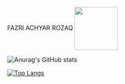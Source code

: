FAZRI ACHYAR ROZAQ
<a href="URL_REDIRECT" target="blank"><img align="center" src="https://raw.githubusercontent.com/laynH/Anime-Girls-Holding-Programming-Books/master/C++/Sakura_Nene_CPP.jpg" height="100" /></a>


![Anurag's GitHub stats](https://github-readme-stats.vercel.app/api?username=fazriachyar&theme=tokyonight&show_icons=true)


[![Top Langs](https://github-readme-stats.vercel.app/api/top-langs/?username=fazriachyar&theme=tokyonight&show_icons=true)](https://github.com/anuraghazra/github-readme-stats)
